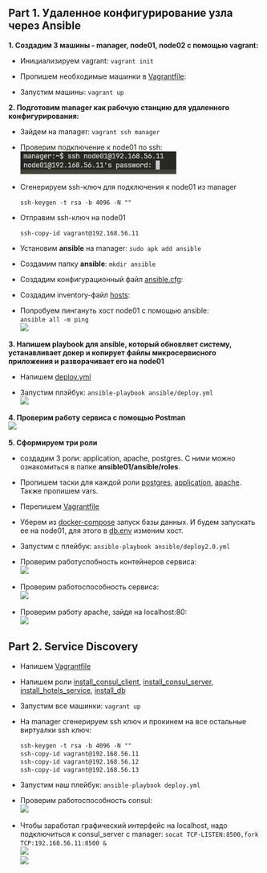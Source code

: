 ## Part 1. Удаленное конфигурирование узла через Ansible

**1. Создадим 3 машины - manager, node01, node02 с помощью vagrant:**  

- Инициализируем vagrant: ```vagrant init```  
 
- Пропишем необходимые машинки в [Vagrantfile](ansible01/Vagrantfile_1path):  
 

- Запустим машины: ```vagrant up```  

**2. Подготовим manager как рабочую станцию для удаленного конфигурирования:**  

- Зайдем на manager: ```vagrant ssh manager```  

- Проверим подключение к node01 по ssh:   
![](images/1/2_check_ssh.png)  

- Сгенерируем ssh-ключ для подключения к node01 из manager  
  ```
  ssh-keygen -t rsa -b 4096 -N ""  
  ```

- Отправим ssh-ключ на node01  
  ```
  ssh-copy-id vagrant@192.168.56.11  
  ```

- Установим **ansible** на manager: ```sudo apk add ansible```   

- Cоздамим папку **ansible**: ```mkdir ansible```   

- Создадим конфигурационный файл [ansible.cfg](ansible01/ansible.cfg):  

- Создадим inventory-файл [hosts](ansible01/ansible/hosts):  

- Попробуем пингануть хост node01 с помощью ansible:  
```ansible all -m ping```  
![](images/1/2_ansible_ping.png)  

**3. Напишем playbook для ansible, который обновляет систему, устанавливает докер и копирует файлы микросервисного приложения и разворачивает его на node01**  

- Напишем [deploy.yml](ansible01/ansible/deploy.yml)  

- Запустим плэйбук: ```ansible-playbook ansible/deploy.yml```  
  ![](images/1/3_ansible_playbook.png)  

**4. Проверим работу сервиса с помощью Postman**  
![](images/1/4_postman.png)  

**5. Сформируем три роли**  

- создадим 3 роли: application, apache, postgres. С ними можно ознакомиться в папке **ansible01/ansible/roles**.   

- Пропишем таски для каждой роли [postgres](ansible01/ansible/roles/postgres/tasks/main.yml), [application](ansible01/ansible/roles/application/tasks/main.yml), [apache](ansible01/ansible/roles/apache/tasks/main.yml). Также пропишем vars.   

- Перепишем [Vagrantfile](ansible01/Vagrantfile_2path)  

- Уберем из [docker-compose](ansible01/ansible/roles/application/files/docker-compose.yml) запуск базы данных. И будем запускать ее на node01, для этого в [db.env](ansible01/ansible/roles/application/files/db.env) изменим хост.  

- Запустим с плейбук: ```ansible-playbook ansible/deploy2.0.yml```  

- Проверим работуспобность контейнеров сервиса:  
![](images/1/5_check_status_containers.png)  

- Проверим работоспособность сервиса:    
![](images/1/5_postman.png)  

- Проверим работу apache, зайдя на localhost:80:  
![](images/1/5_apache.png)  

## Part 2. Service Discovery  

- Напишем [Vagrantfile](Vagrantfile)  

- Напишем роли [install_consul_client](ansible02/roles/install_consul_client/tasks/main.yml), [install_consul_server](ansible02/roles/install_consul_server/tasks/main.yml), [install_hotels_service](ansible02/roles/install_hotels_service/tasks/main.yml), [install_db](ansible02/roles/install_db/tasks/main.yml)  

- Запустим все машинки: ```vagrant up```


- На manager сгенерируем ssh ключ и прокинем на все остальные виртуалки ssh ключ:  
  ```
  ssh-keygen -t rsa -b 4096 -N "" 
  ssh-copy-id vagrant@192.168.56.11 
  ssh-copy-id vagrant@192.168.56.12
  ssh-copy-id vagrant@192.168.56.13
  ```  

- Запустим наш плейбук: ```ansible-playbook deploy.yml```  

- Проверим работоспособность consul:  
![](images/2/consul_members.png)  

- Чтобы заработал графический интерфейс на localhost, надо подключиться к consul_server с manager: ```socat TCP-LISTEN:8500,fork TCP:192.168.56.11:8500 &```  
![](images/2/consul_services.png)  
![](images/2/consul_nodes.png)  

